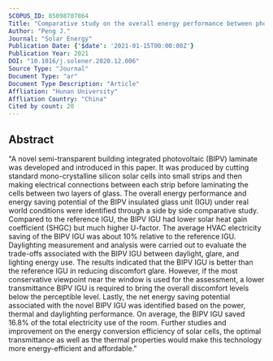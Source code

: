 ```yaml
---
SCOPUS_ID: 85098707864
Title: "Comparative study on the overall energy performance between photovoltaic and Low-E insulated glass units"
Author: "Peng J."
Journal: "Solar Energy"
Publication Date: {'$date': '2021-01-15T00:00:00Z'}
Publication Year: 2021
DOI: "10.1016/j.solener.2020.12.006"
Source Type: "Journal"
Document Type: "ar"
Document Type Description: "Article"
Affliation: "Hunan University"
Affliation Country: "China"
Cited by count: 20
---
```


## Abstract
"A novel semi-transparent building integrated photovoltaic (BIPV) laminate was developed and introduced in this paper. It was produced by cutting standard mono-crystalline silicon solar cells into small strips and then making electrical connections between each strip before laminating the cells between two layers of glass. The overall energy performance and energy saving potential of the BIPV insulated glass unit (IGU) under real world conditions were identified through a side by side comparative study. Compared to the reference IGU, the BIPV IGU had lower solar heat gain coefficient (SHGC) but much higher U-factor. The average HVAC electricity saving of the BIPV IGU was about 10% relative to the reference IGU. Daylighting measurement and analysis were carried out to evaluate the trade-offs associated with the BIPV IGU between daylight, glare, and lighting energy use. The results indicated that the BIPV IGU is better than the reference IGU in reducing discomfort glare. However, if the most conservative viewpoint near the window is used for the assessment, a lower transmittance BIPV IGU is required to bring the overall discomfort levels below the perceptible level. Lastly, the net energy saving potential associated with the novel BIPV IGU was identified based on the power, thermal and daylighting performance. On average, the BIPV IGU saved 16.8% of the total electricity use of the room. Further studies and improvement on the energy conversion efficiency of solar cells, the optimal transmittance as well as the thermal properties would make this technology more energy-efficient and affordable."
